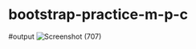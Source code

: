 # bootstrap-practice-m-p-c
#output
![Screenshot (707)](https://user-images.githubusercontent.com/77507461/172112508-33dd17e9-84ac-4109-8ea0-7b40182d8d33.png)
